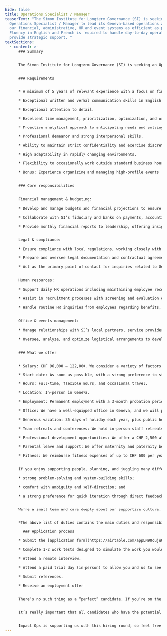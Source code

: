 ```yaml
---
hide: false
title: Operations Specialist / Manager
teaserText: "The Simon Institute for Longterm Governance (SI) is seeking an
  Operations Specialist / Manager to lead its Geneva-based operations and make
  our financial, administrative, HR and event systems as efficient as possible.
  Fluency in English and French is required to handle day-to-day operations and
  provide strategic support. "
textSections:
  - content: >-
      ### Summary


      The Simon Institute for Longterm Governance (SI) is seeking an Operations Specialist / Manager to lead its Geneva-based operations and make our financial, administrative, HR and event systems as efficient as possible. Fluency in English and French is required to handle day-to-day operations and provide strategic support. [Apply here.](https://airtable.com/appLN90cujuQSnA5M/pag1xYu2HOdHZY0W6/form)


      ### Requirements


      * A minimum of 5 years of relevant experience with a focus on finance and administrative affairs, preferably in Geneva or Switzerland.

      * Exceptional written and verbal communication skills in English and French.

      * Exceptional attention to detail.

      * Excellent time management, prioritization, optimization, and organizational skills.

      * Proactive analytical approach to anticipating needs and solving problems.

      * Professional demeanor and strong interpersonal skills.

      * Ability to maintain strict confidentiality and exercise discretion.

      * High adaptability in rapidly changing environments.

      * Flexibility to occasionally work outside standard business hours.

      * Bonus: Experience organizing and managing high-profile events


      ### Core responsibilities


      Financial management & budgeting:
    
      * Develop and manage budgets and financial projections to ensure our fundraising and spending align with organizational goals and regulatory requirements.

      * Collaborate with SI’s fiduciary and banks on payments, accounting, and investments to optimize resource utilization and maintain transparent financial documentation.

      * Provide monthly financial reports to leadership, offering insights into SI’s financial health and assisting in forecasting.


      Legal & compliance:
    
      * Ensure compliance with local regulations, working closely with SI’s fiduciary and Geneva or Swiss-based institutions (Registre du Commerce, FER-CIAM, etc.).

      * Prepare and oversee legal documentation and contractual agreements, ensuring SI’s compliance with Swiss and local laws.

      * Act as the primary point of contact for inquiries related to Geneva and Switzerland’s regulatory environment and SI’s legal obligations.


      Human resources:
    
      * Support daily HR operations including maintaining employee records, processing documentation for new hires, transfers, and separations, and ensuring all personnel files are complete and up-to-date.

      * Assist in recruitment processes with screening and evaluation of candidates, visa sponsorship, relocation support, and onboarding.

      * Handle routine HR inquiries from employees regarding benefits, leave policies, and company procedures while maintaining strict confidentiality and providing timely, accurate responses.


      Office & events management:
    
      * Manage relationships with SI’s local partners, service providers, and landlord to support the seamless implementation of our projects.

      * Oversee, analyze, and optimize logistical arrangements to develop effective infrastructure for the team and events.


      ### What we offer


      * Salary: CHF 96,000 – 122,000. We consider a variety of factors when formulating an offer, including but not limited to, the role and responsibilities, work experience, training, skills, expertise, and internal equity. We’re willing to review the salary range for exceptional candidates.

      * Start date: As soon as possible, with a strong preference to start in April.

      * Hours: Full-time, flexible hours, and occasional travel.

      * Location: In-person in Geneva.

      * Employment: Permanent employment with a 3-month probation period.

      * Office: We have a well-equipped office in Geneva, and we will pay for high-quality ergonomic equipment (laptop, monitors, etc.).

      * Generous vacation: 35 days of holiday each year, plus public holidays. We encourage you to use the full allowance.

      * Team retreats and conferences: We hold in-person staff retreats twice a year, to work on our strategy and build strong working relationships.

      * Professional development opportunities: We offer a CHF 2,500 allowance each year for professional development. We build in opportunities for career growth through on-the-job learning, increasing responsibility, and role progression pathways.

      * Parental leave and support: We offer maternity and paternity benefits that go beyond Swiss legal requirements: this includes up to 6 months of maternity leave, 60 days of flexible paternity leave, 100% salary coverage during leave, flexibility to work from home, unlimited breastfeeding breaks, parental PTO for childhood difficulties, and the option to work at 80% while being paid 100% in the first year after childbirth.

      * Fitness: We reimburse fitness expenses of up to CHF 600 per year for full-time employees and proportionately for part-time employees.


      If you enjoy supporting people, planning, and juggling many different tasks, we think you’d add a lot of value to our team. This role offers unique insight into SI’s structure, priorities, and decisions. The ideal candidate brings a strong alignment with our mission and culture, as well as:

      * strong problem-solving and system-building skills; 

      * comfort with ambiguity and self-direction; and 

      * a strong preference for quick iteration through direct feedback.


      We’re a small team and care deeply about our supportive culture. We strive for excellence and encourage high ambitions. We want you to succeed in your career and feel supported to grow.


      *The above list of duties contains the main duties and responsibilities for this position. However, in a small organization such as SI, staff members are expected to show flexibility in their approach to work and be willing to undertake other tasks that are reasonably allocated to them, but which may not be part of their regular list of duties. Whereas any task becomes a regular part of an employee’s responsibilities, the job description will be changed in consultation with the employee and their supervisor.*

        ### Application process

      * Submit the [application form](https://airtable.com/appLN90cujuQSnA5M/pag1xYu2HOdHZY0W6/form). We expect this application form to take 30-60 minutes to fill in. Please do not spend more than an hour on it. We review candidates on a rolling basis and will close this round on March 16th.

      * Complete 1-2 work tests designed to simulate the work you would do if hired and/or evaluate certain skills important for success in the role.

      * Attend a remote interview.

      * Attend a paid trial day (in-person) to allow you and us to see what it would be like if you worked at SI. 

      * Submit references.

      * Receive an employment offer!


      There’s no such thing as a “perfect” candidate. If you’re on the fence about applying because you’re unsure whether you’re qualified, we’d encourage you to apply.


      It’s really important that all candidates who have the potential to succeed at SI are provided with an equitable experience in the application process. So, if you require adjustments to provide you with the best opportunity to succeed through our hiring process, please let us know at any stage. 


      Impact Ops is supporting us with this hiring round, so feel free to reach out with any questions at hello@impact-ops.org.
---
```


